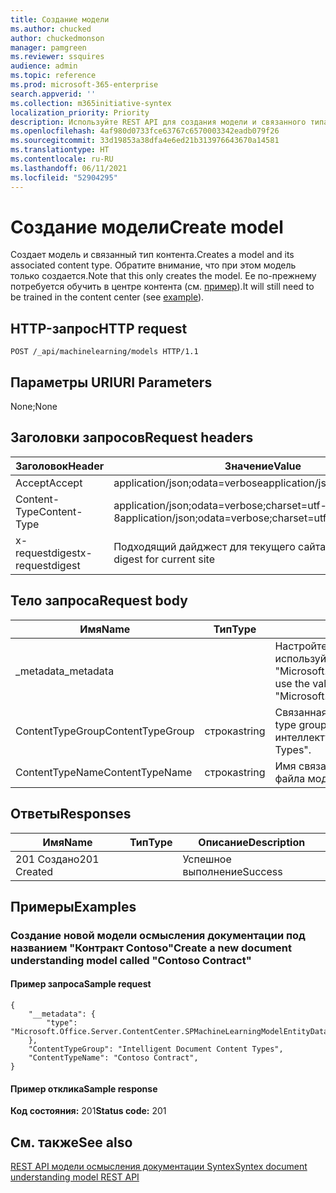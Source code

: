 ```yaml
---
title: Создание модели
ms.author: chucked
author: chuckedmonson
manager: pamgreen
ms.reviewer: ssquires
audience: admin
ms.topic: reference
ms.prod: microsoft-365-enterprise
search.appverid: ''
ms.collection: m365initiative-syntex
localization_priority: Priority
description: Используйте REST API для создания модели и связанного типа контента.
ms.openlocfilehash: 4af980d0733fce63767c6570003342eadb079f26
ms.sourcegitcommit: 33d19853a38dfa4e6ed21b313976643670a14581
ms.translationtype: HT
ms.contentlocale: ru-RU
ms.lasthandoff: 06/11/2021
ms.locfileid: "52904295"
---
```

# <a name="create-model"></a><span data-ttu-id="115b5-103">Создание модели</span><span class="sxs-lookup"><span data-stu-id="115b5-103">Create model</span></span>

<span data-ttu-id="115b5-104">Создает модель и связанный тип контента.</span><span class="sxs-lookup"><span data-stu-id="115b5-104">Creates a model and its associated content type.</span></span> <span data-ttu-id="115b5-105">Обратите внимание, что при этом модель только создается.</span><span class="sxs-lookup"><span data-stu-id="115b5-105">Note that this only creates the model.</span></span> <span data-ttu-id="115b5-106">Ее по-прежнему потребуется обучить в центре контента (см. [пример](rest-createmodel-method.md#examples)).</span><span class="sxs-lookup"><span data-stu-id="115b5-106">It will still need to be trained in the content center (see [example](rest-createmodel-method.md#examples)).</span></span>

## <a name="http-request"></a><span data-ttu-id="115b5-107">HTTP-запрос</span><span class="sxs-lookup"><span data-stu-id="115b5-107">HTTP request</span></span>

```
POST /_api/machinelearning/models HTTP/1.1
```
## <a name="uri-parameters"></a><span data-ttu-id="115b5-108">Параметры URI</span><span class="sxs-lookup"><span data-stu-id="115b5-108">URI Parameters</span></span>

<span data-ttu-id="115b5-109">None;</span><span class="sxs-lookup"><span data-stu-id="115b5-109">None</span></span>

## <a name="request-headers"></a><span data-ttu-id="115b5-110">Заголовки запросов</span><span class="sxs-lookup"><span data-stu-id="115b5-110">Request headers</span></span>

| <span data-ttu-id="115b5-111">Заголовок</span><span class="sxs-lookup"><span data-stu-id="115b5-111">Header</span></span> | <span data-ttu-id="115b5-112">Значение</span><span class="sxs-lookup"><span data-stu-id="115b5-112">Value</span></span> |
|--------|-------|
|<span data-ttu-id="115b5-113">Accept</span><span class="sxs-lookup"><span data-stu-id="115b5-113">Accept</span></span>|<span data-ttu-id="115b5-114">application/json;odata=verbose</span><span class="sxs-lookup"><span data-stu-id="115b5-114">application/json;odata=verbose</span></span>|
|<span data-ttu-id="115b5-115">Content-Type</span><span class="sxs-lookup"><span data-stu-id="115b5-115">Content-Type</span></span>|<span data-ttu-id="115b5-116">application/json;odata=verbose;charset=utf-8</span><span class="sxs-lookup"><span data-stu-id="115b5-116">application/json;odata=verbose;charset=utf-8</span></span>|
|<span data-ttu-id="115b5-117">x-requestdigest</span><span class="sxs-lookup"><span data-stu-id="115b5-117">x-requestdigest</span></span>|<span data-ttu-id="115b5-118">Подходящий дайджест для текущего сайта</span><span class="sxs-lookup"><span data-stu-id="115b5-118">The appropriate digest for current site</span></span>|

## <a name="request-body"></a><span data-ttu-id="115b5-119">Тело запроса</span><span class="sxs-lookup"><span data-stu-id="115b5-119">Request body</span></span>

|<span data-ttu-id="115b5-120">Имя</span><span class="sxs-lookup"><span data-stu-id="115b5-120">Name</span></span>    |<span data-ttu-id="115b5-121">Тип</span><span class="sxs-lookup"><span data-stu-id="115b5-121">Type</span></span>   |<span data-ttu-id="115b5-122">Описание</span><span class="sxs-lookup"><span data-stu-id="115b5-122">Description</span></span> |
|--------|-------|------------|
|<span data-ttu-id="115b5-123">_metadata</span><span class="sxs-lookup"><span data-stu-id="115b5-123">_metadata</span></span>|  |<span data-ttu-id="115b5-124">Настройте метаданные объекта в SPO.</span><span class="sxs-lookup"><span data-stu-id="115b5-124">Set the object meta on the SPO.</span></span> <span data-ttu-id="115b5-125">Всегда используйте значение {"type": "Microsoft.Office.Server.ContentCenter.SPMachineLearningModelEntityData"}.</span><span class="sxs-lookup"><span data-stu-id="115b5-125">Always use the value: {"type": "Microsoft.Office.Server.ContentCenter.SPMachineLearningModelEntityData"}.</span></span> |
|<span data-ttu-id="115b5-126">ContentTypeGroup</span><span class="sxs-lookup"><span data-stu-id="115b5-126">ContentTypeGroup</span></span>|<span data-ttu-id="115b5-127">строка</span><span class="sxs-lookup"><span data-stu-id="115b5-127">string</span></span>|<span data-ttu-id="115b5-128">Связанная группа типов контента, относящаяся к модели.</span><span class="sxs-lookup"><span data-stu-id="115b5-128">The associated content type group associated with the model.</span></span> <span data-ttu-id="115b5-129">По умолчанию используется значение "Типы интеллектуального контента документа".</span><span class="sxs-lookup"><span data-stu-id="115b5-129">Defaulted to "Intelligent Document Content Types".</span></span>|
|<span data-ttu-id="115b5-130">ContentTypeName</span><span class="sxs-lookup"><span data-stu-id="115b5-130">ContentTypeName</span></span>|<span data-ttu-id="115b5-131">строка</span><span class="sxs-lookup"><span data-stu-id="115b5-131">string</span></span>|<span data-ttu-id="115b5-132">Имя связанного типа контента.</span><span class="sxs-lookup"><span data-stu-id="115b5-132">The associated content type name.</span></span> <span data-ttu-id="115b5-133">У созданного файла модели будет такое же имя.</span><span class="sxs-lookup"><span data-stu-id="115b5-133">The created model file will have the same name.</span></span>|

## <a name="responses"></a><span data-ttu-id="115b5-134">Ответы</span><span class="sxs-lookup"><span data-stu-id="115b5-134">Responses</span></span>

| <span data-ttu-id="115b5-135">Имя</span><span class="sxs-lookup"><span data-stu-id="115b5-135">Name</span></span>   | <span data-ttu-id="115b5-136">Тип</span><span class="sxs-lookup"><span data-stu-id="115b5-136">Type</span></span>  | <span data-ttu-id="115b5-137">Описание</span><span class="sxs-lookup"><span data-stu-id="115b5-137">Description</span></span>|
|--------|-------|------------|
|<span data-ttu-id="115b5-138">201 Создано</span><span class="sxs-lookup"><span data-stu-id="115b5-138">201 Created</span></span>| |<span data-ttu-id="115b5-139">Успешное выполнение</span><span class="sxs-lookup"><span data-stu-id="115b5-139">Success</span></span>|

## <a name="examples"></a><span data-ttu-id="115b5-140">Примеры</span><span class="sxs-lookup"><span data-stu-id="115b5-140">Examples</span></span>

### <a name="create-a-new-document-understanding-model-called-contoso-contract"></a><span data-ttu-id="115b5-141">Создание новой модели осмысления документации под названием "Контракт Contoso"</span><span class="sxs-lookup"><span data-stu-id="115b5-141">Create a new document understanding model called "Contoso Contract"</span></span>

#### <a name="sample-request"></a><span data-ttu-id="115b5-142">Пример запроса</span><span class="sxs-lookup"><span data-stu-id="115b5-142">Sample request</span></span>

```
{
    "__metadata": {
        "type": "Microsoft.Office.Server.ContentCenter.SPMachineLearningModelEntityData"
    },
    "ContentTypeGroup": "Intelligent Document Content Types",
    "ContentTypeName": "Contoso Contract",
}
```

#### <a name="sample-response"></a><span data-ttu-id="115b5-143">Пример отклика</span><span class="sxs-lookup"><span data-stu-id="115b5-143">Sample response</span></span>

<span data-ttu-id="115b5-144">**Код состояния:** 201</span><span class="sxs-lookup"><span data-stu-id="115b5-144">**Status code:** 201</span></span>

## <a name="see-also"></a><span data-ttu-id="115b5-145">См. также</span><span class="sxs-lookup"><span data-stu-id="115b5-145">See also</span></span>

[<span data-ttu-id="115b5-146">REST API модели осмысления документации Syntex</span><span class="sxs-lookup"><span data-stu-id="115b5-146">Syntex document understanding model REST API</span></span>](syntex-model-rest-api.md)
